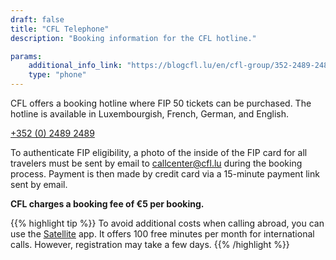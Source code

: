 ```yaml
---
draft: false
title: "CFL Telephone"
description: "Booking information for the CFL hotline."

params:
    additional_info_link: "https://blogcfl.lu/en/cfl-group/352-2489-2489-do-you-have-questions-please-contact-us-at-this-number"
    type: "phone"
---
```

CFL offers a booking hotline where FIP 50 tickets can be purchased. The hotline is available in Luxembourgish, French, German, and English.

[+352 (0) 2489 2489](tel:+35224892489)

To authenticate FIP eligibility, a photo of the inside of the FIP card for all travelers must be sent by email to [callcenter@cfl.lu](mailto:callcenter@cfl.lu) during the booking process. Payment is then made by credit card via a 15-minute payment link sent by email.

**CFL charges a booking fee of €5 per booking.**

{{% highlight tip %}}
To avoid additional costs when calling abroad, you can use the [Satellite](https://www.satellite.me/) app. It offers 100 free minutes per month for international calls. However, registration may take a few days.
{{% /highlight %}}
